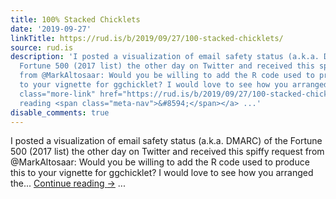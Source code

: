 ```yaml
---
title: 100% Stacked Chicklets
date: '2019-09-27'
linkTitle: https://rud.is/b/2019/09/27/100-stacked-chicklets/
source: rud.is
description: 'I posted a visualization of email safety status (a.k.a. DMARC) of the
  Fortune 500 (2017 list) the other day on Twitter and received this spiffy request
  from @MarkAltosaar: Would you be willing to add the R code used to produce this
  to your vignette for ggchicklet? I would love to see how you arranged the... <a
  class="more-link" href="https://rud.is/b/2019/09/27/100-stacked-chicklets/">Continue
  reading <span class="meta-nav">&#8594;</span></a> ...'
disable_comments: true
---
```

I posted a visualization of email safety status (a.k.a. DMARC) of the Fortune 500 (2017 list) the other day on Twitter and received this spiffy request from @MarkAltosaar: Would you be willing to add the R code used to produce this to your vignette for ggchicklet? I would love to see how you arranged the... <a class="more-link" href="https://rud.is/b/2019/09/27/100-stacked-chicklets/">Continue reading <span class="meta-nav">&#8594;</span></a> ...